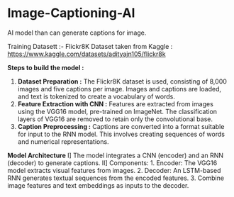 # Image-Captioning-AI
AI model than can generate captions for image.

Training Datasett :- Flickr8K
Dataset taken from Kaggle : https://www.kaggle.com/datasets/adityajn105/flickr8k

**Steps to build the model :**
1. **Dataset Preparation :** The Flickr8K dataset is used, consisting of 8,000 images and five captions per image.
   Images and captions are loaded, and text is tokenized to create a vocabulary of words.
2. **Feature Extraction with CNN :** Features are extracted from images using the VGG16 model, pre-trained on ImageNet.
   The classification layers of VGG16 are removed to retain only the convolutional base.
3. **Caption Preprocessing :** Captions are converted into a format suitable for input to the RNN model. This involves
   creating sequences of words and numerical representations.

**Model Architecture**
I] The model integrates a CNN (encoder) and an RNN (decoder) to generate captions.
II] Components:
      1. Encoder: The VGG16 model extracts visual features from images.
      2. Decoder: An LSTM-based RNN generates textual sequences from the encoded
         features.
      3. Combine image features and text embeddings as inputs to the decoder.
